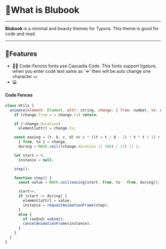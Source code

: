 # 📘What is Blubook

------

**Blubook** is a minimal and beauty themes for Typora. This theme is good for code and read.

------

## 🌠Features

- 👨‍💻‍ Code-Fences fonts use Cascadia Code. This fonts support ligature, when you enter code text same as  '=>'  then will be auto change  one character `=>`
- 💻

#### Code Fences

```javascript
class Utils {
  animate(element: Element, attr: string, change: { from: number, to: number, duration?: number }, onEnd?: () => void) {
    if (change.from = = change.to) return;

    if (!change.duration)
      element[attr] = change.to;

    const easing = (t, b, c, d) => c * ((t = t / d - 1) * t * t + 1) + b,
      { from, to } = change,
      during = Math.ceil((change.duration || 300) / 17) || 1;

    let start = 0,
      instance = null;

    step();

    function step() {
      const value = Math.ceil(easing(start, from, to - from, during));

      start++;
      if (start <= during) {
        element[attr] = value;
        instance = requestAnimationFrame(step);
      }
      else {
        if (onEnd) onEnd();
        cancelAnimationFrame(instance);
      }
    }
  }
}
```

